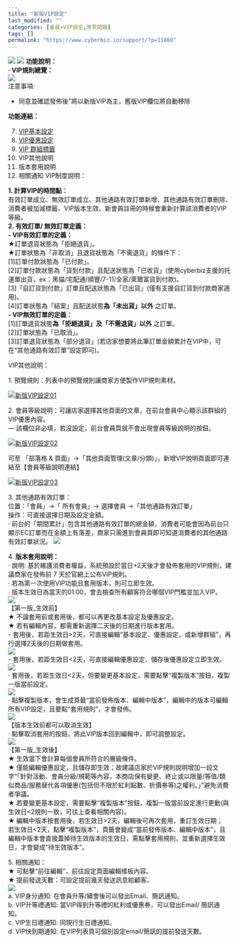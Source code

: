 ```yaml
---
title: "新版VIP設定"
last_modified: ""
categories: [會員>VIP設定,常見問題]
tags: []
permalink: "https://www.cyberbiz.io/support/?p=11860"
---
```


![](https://www.cyberbiz.io/support/wp-content/uploads/2021/09/wp-主視覺bar-1024x321.png) ![](https://www.cyberbiz.io/support/wp-content/uploads/2021/08/企業版.png) **功能說明：**  
**· VIP規則總覽：**  
![](https://www.cyberbiz.io/support/wp-content/uploads/2021/04/new_vip01-1.png)  
注意事項:  

* 同意並確認發佈後"將以新版VIP為主，舊版VIP欄位將自動移除

**功能連結：**  

7. [VIP基本設定](https://www.cyberbiz.io/support/?p=12291)
8. [VIP優惠設定](https://www.cyberbiz.io/support/?p=12426)
9. [VIP 群組標籤](https://www.cyberbiz.io/support/?p=32733)
10. VIP其他說明
11. 版本套用說明
12. 相關通知
VIP制度說明：  

**1\. 計算VIP的時間點：**  
有效訂單成立、無效訂單成立、其他通路有效訂單新增、其他通路有效訂單刪除、消費者被加減標籤、VIP版本生效、新會員註冊的時候會重新計算該消費者的VIP等級。  
**2\. 有效訂單/ 無效訂單定義：**  
**\- VIP有效訂單的定義：**  
★訂單退貨狀態為「拒絕退貨」。  
★訂單狀態為「非取消」且退貨狀態為「不需退貨」的條件下：  
[1]訂單付款狀態為「已付款」。  
[2]訂單付款狀態為「貨到付款」且配送狀態為「已收貨」(使用cyberbiz支援的托運單出貨，ex：黑貓/宅配通/順豐/7-11/全家/萊爾富貨到付款)。  
[3]「自訂貨到付款」訂單且配送狀態為「已出貨」(僅有支援自訂貨到付款商家適用)。  
[4]訂單狀態為「結案」且配送狀態**為「未出貨」以外** 之訂單。  
**\- VIP無效訂單的定義：**  
[1]訂單退貨狀態**為「拒絕退貨」及「不需退貨」以外** 之訂單。  
[2]訂單狀態為「已取消」。  
[3]訂單退貨狀態為「部分退貨」(若店家想要將此筆訂單金額累計在VIP中，可在“其他通路有效訂單”設定即可)。  

VIP其他說明：  

1\. 預覽規則：列表中的預覽規則讓商家方便製作VIP規則素材。  

[![新版VIP設定01](https://www.cyberbiz.io/support/wp-content/uploads/2021/11/新版VIP設定01.png)](https://www.cyberbiz.io/support/wp-content/uploads/2021/11/新版VIP設定01.png)  

2\. 會員等級說明：可讓店家選擇其他頁面的文章，在前台會員中心顯示該群組的VIP優惠內容。  
— 該欄位非必填，若沒設定，前台會員頁就不會出現會員等級說明的按鈕。  

[![新版VIP設定02](https://www.cyberbiz.io/support/wp-content/uploads/2021/11/新版VIP設定02.png)](https://www.cyberbiz.io/support/wp-content/uploads/2021/11/新版VIP設定02.png)  

可至 「部落格 & 頁面」→「其他頁面管理(文章/分類)」，新增VIP說明頁面即可連結至【會員等級說明連結】  

[![新版VIP設定03](https://www.cyberbiz.io/support/wp-content/uploads/2021/11/新版VIP設定03.png)](https://www.cyberbiz.io/support/wp-content/uploads/2021/11/新版VIP設定03.png)  

3\. 其他通路有效訂單：  
位置：「會員」→「 所有會員」→ 選擇會員 →「其他通路有效訂單」  
操作：可直接選擇日期及設定金額。  
·
前台的「期間累計」包含其他通路有效訂單的總金額，消費者可能會因為前台只顯示EC訂單而在金額上有落差，商家只需進到會員頁即可知道消費者的其他通路有效訂單狀況。
![](https://www.cyberbiz.io/support/wp-content/uploads/2021/04/new_vip02.png)  

4\. **版本套用說明：**  
· 說明: 基於維護消費者權益，系統預設於當日+2天後才會發佈套用的VIP規則，建議商家在發佈前 7 天於官網上公布VIP規則。  
· 若為第一次使用VIP功能且套用版本，則可立即生效。  
· 版本生效日為當天的01:00，會去檢查所有顧客符合哪個VIP門檻並加入VIP。  
![](https://www.cyberbiz.io/support/wp-content/uploads/2021/05/new_vip16.png)  
【第一版_生效前】  
★ 不論套用前或套用後，都可以再更改基本設定及優惠設定。  
★ 若有編輯內容，都需重新選擇二天後的日期進行版本套用。  
\- 套用後，若距生效日>2天，可直接編輯“基本設定、優惠設定，或新增群組”，再行選擇2天後的日期做套用。  
![](https://www.cyberbiz.io/support/wp-content/uploads/2021/12/new_vip15.png)  
\- 套用後，若距生效日<2天，可直接編輯優惠設定，儲存後優惠設定立即生效。  
![](https://www.cyberbiz.io/support/wp-content/uploads/2021/12/new_vip17.png)  
· 套用後，若距生效日<2天，但要變更基本設定，需要點擊“複製版本”按鈕，複製一版當前設定。  
![](https://www.cyberbiz.io/support/wp-content/uploads/2021/05/new_vip18.png)  
· 點擊複製版本，會生成頁籤“當前發佈版本、編輯中版本”，編輯中的版本可編輯所有VIP設定，且要點“套用規則”，才會發佈。  
![](https://www.cyberbiz.io/support/wp-content/uploads/2021/05/new_vip19.png)  
【版本生效前都可以取消生效】  
· 點擊取消套用的按鈕，將此VIP版本回到編輯中，即可調整設定。  
![](https://www.cyberbiz.io/support/wp-content/uploads/2021/11/new_vip24.png)  
【第一版_生效後】  
★ 生效當下會計算每個會員所符合的層級條件。  
★
僅能編輯優惠設定，且儲存即生效；故建議店家於VIP規則說明增加一段文字“「針對活動、會員分級/規範等內容，本商店保有變更、終止或以限量/等值/類似商品/服務替代各項優惠(包括但不限於紅利點數、折價券等)之權利。」”避免消費者爭議。  
★ 若要變更基本設定，需要點擊“複製版本”按鈕，複製一版當前設定進行更動(與生效日<2規則一致，可往上查看相關內容)。  
★ 編輯中版本按套用後，若生效日>2天，編輯後可再次套用，重訂生效日期；  
若生效日<2天，點擊“複製版本”，頁籤會變成“當前發佈版本、編輯中版本”，且編輯中版本會直接蓋掉待生效版本的生效日，需點擊套用規則，並重新選擇生效日，才會變成“待生效版本”。  

5\. 相關通知：  
★ 可點擊“前往編輯”，前往設定頁面編輯樣板內容。  
★ 提前發送天數：可設定提前幾天發送訊息給顧客。  
![](https://www.cyberbiz.io/support/wp-content/uploads/2021/05/new_vip20.png)  
a. VIP身分通知: 在會員升等/續會後可以發出Email、簡訊通知。  
b. VIP升等禮通知: 當VIP得到升等禮的紅利或優惠券，可以發出Email/ 簡訊通知。  
c. VIP生日禮通知: 同現行生日禮通知。  
d. VIP快到期通知: 在VIP列表頁可個別設定email/簡訊的提前發送天數。  


